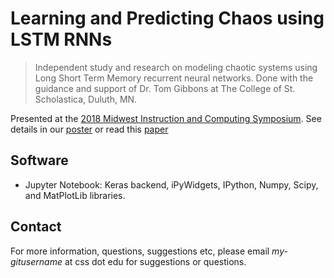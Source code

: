 # Learning and Predicting Chaos using LSTM RNNs
> Independent study and research on modeling chaotic systems using Long Short Term Memory recurrent neural networks. Done with the guidance and support of Dr. Tom Gibbons at The College of St. Scholastica, Duluth, MN.

Presented at the [2018 Midwest Instruction and Computing Symposium](http://www.micsymposium.org/mics2018/). See details in our [poster](http://www.micsymposium.org/mics2018/proceedings/Malvern_MICS_2018_Poster.pdf) or read this [paper](http://www.micsymposium.org/mics2018/proceedings/MICS_2018_paper_26.pdf)

## Software 
- Jupyter Notebook: Keras backend, iPyWidgets, IPython, Numpy, Scipy, and MatPlotLib libraries.

## Contact
For more information, questions, suggestions etc, please email *my-gitusername* at css dot edu for suggestions or questions.
